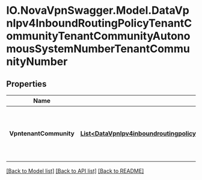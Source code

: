 # IO.NovaVpnSwagger.Model.DataVpnIpv4InboundRoutingPolicyTenantCommunityTenantCommunityAutonomousSystemNumberTenantCommunityNumber
## Properties

Name | Type | Description | Notes
------------ | ------------- | ------------- | -------------
**VpntenantCommunity** | [**List&lt;DataVpnIpv4inboundroutingpolicyTenantcommunityTenantcommunityautonomoussystemnumberTenantcommunitynumberVpntenantcommunity&gt;**](DataVpnIpv4inboundroutingpolicyTenantcommunityTenantcommunityautonomoussystemnumberTenantcommunitynumberVpntenantcommunity.md) | List of BGP communities for routes towards Tenant Networks. (list) | [optional] 

[[Back to Model list]](../README.md#documentation-for-models) [[Back to API list]](../README.md#documentation-for-api-endpoints) [[Back to README]](../README.md)

